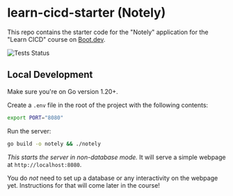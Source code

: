 # learn-cicd-starter (Notely)

This repo contains the starter code for the "Notely" application for the "Learn CICD" course on [Boot.dev](https://boot.dev).

![Tests Status](https://github.com/docherak/learn-cicd-starter/actions/workflows/Tests.yml/badge.svg)

## Local Development

Make sure you're on Go version 1.20+.

Create a `.env` file in the root of the project with the following contents:

```bash
export PORT="8080"
```

Run the server:

```bash
go build -o notely && ./notely
```

*This starts the server in non-database mode.* It will serve a simple webpage at `http://localhost:8080`.

You do *not* need to set up a database or any interactivity on the webpage yet. Instructions for that will come later in the course!
